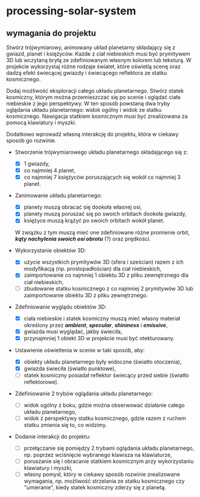 # processing-solar-system

## wymagania do projektu

Stwórz trójwymiarowy, animowany układ planetarny składający się z gwiazd, planet i księżyców. Każde z ciał niebieskich musi być prymitywem 3D lub wczytaną bryłą ze zdefiniowanym własnym kolorem lub teksturą. W projekcie wykorzystaj różne rodzaje świateł, które oświetlą scenę oraz dadzą efekt świecącej gwiazdy i świecącego reflektora ze statku kosmicznego.

Dodaj możliwość eksploracji całego układu planetarnego. Stwórz statek kosmiczny, którym można przemieszczać się po scenie i oglądać ciała niebieskie z jego perspektywy. W ten sposób powstaną dwa tryby oglądania układu planetarnego: widok ogólny i widok ze statku kosmicznego. Nawigacja statkiem kosmicznym musi być zrealizowana za pomocą klawiatury i myszki.

Dodatkowo wprowadź własną interakcję do projektu, która w ciekawy sposób go rozwinie.

- Stworzenie trójwymiarowego układu planetarnego składającego się z:

  - [x] 1 gwiazdy,
  - [x] co najmniej 4 planet,
  - [x] co najmniej 7 księżyców poruszających się wokół co najmniej 3 planet.

- Zanimowanie układu planetarnego:

  - [x] planety muszą obracać się dookoła własnej osi,
  - [x] planety muszą poruszać się po swoich orbitach dookoła gwiazdy,
  - [x] księżyce muszą krążyć po swoich orbitach wokół planet.

  W związku z tym muszą mieć one zdefiniowane różne promienie orbit, **_kąty nachylenia swoich osi obrotu_** (?) oraz prędkości.

- Wykorzystanie obiektów 3D:

  - [x] użycie wszystkich prymitywów 3D (sfera i sześcian) razem z ich modyfikacją (np. prostopadłościan) dla ciał niebieskich,
  - [x] zaimportowanie co najmniej 1 obiektu 3D z pliku zewnętrznego dla ciał niebieskich,
  - [ ] zbudowanie statku kosmicznego z co najmniej 2 prymitywów 3D lub zaimportowanie obiektu 3D z pliku zewnętrznego.

- Zdefiniowanie wyglądu obiektów 3D:

  - [x] ciała niebieskie i statek kosmiczny muszą mieć własny materiał określony przez **_ambient_**, **_specular_**, **_shininess_** i **_emissive_**,
  - [x] gwiazda musi wyglądać, jakby świeciła,
  - [x] przynajmniej 1 obiekt 3D w projekcie musi być otekturowany.

- Ustawienie oświetlenia w scenie w taki sposób, aby:

  - [x] obiekty układu planetarnego były widoczne (światło otoczenia),
  - [x] gwiazda świeciła (światło punktowe),
  - [ ] statek kosmiczny posiadał reflektor świecący przed siebie (światło reflektorowe).

- Zdefiniowanie 2 trybów oglądania układu planetarnego:

  - [ ] widok ogólny z boku, gdzie można obserwować działanie całego układu planetarnego,
  - [ ] widok z perspektywy statku kosmicznego, gdzie razem z ruchem statku zmienia się to, co widzimy.

- Dodanie interakcji do projektu:

  - [ ] przełączanie się pomiędzy 2 trybami oglądania układu planetarnego, np. poprzez wciśnięcie wybranego klawisza na klawiaturze,
  - [ ] poruszanie się i obracanie statkiem kosmicznym przy wykorzystaniu klawiatury i myszki,
  - [ ] własny pomysł, który w ciekawy sposób rozwinie zrealizowane wymagania, np. możliwość strzelania ze statku kosmicznego czy "umieranie", kiedy statek kosmiczny zderzy się z planetą.
